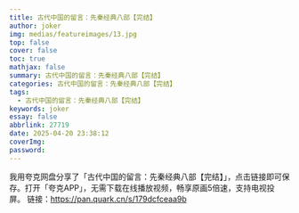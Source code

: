 ```yaml
---
title: 古代中国的留言：先秦经典八部【完结】
author: joker
img: medias/featureimages/13.jpg
top: false
cover: false
toc: true
mathjax: false
summary: 古代中国的留言：先秦经典八部【完结】
categories: 古代中国的留言：先秦经典八部【完结】
tags:
  - 古代中国的留言：先秦经典八部【完结】
keywords: joker
essay: false
abbrlink: 27719
date: 2025-04-20 23:38:12
coverImg:
password:
---
```


我用夸克网盘分享了「古代中国的留言：先秦经典八部【完结】」，点击链接即可保存。打开「夸克APP」，无需下载在线播放视频，畅享原画5倍速，支持电视投屏。
链接：https://pan.quark.cn/s/179dcfceaa9b
